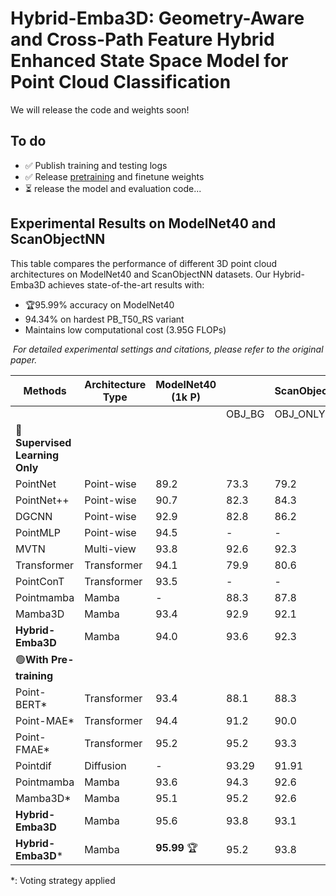 # Hybrid-Emba3D: Geometry-Aware and Cross-Path Feature Hybrid Enhanced State Space Model for Point Cloud Classification

We will release the code and weights soon!

## To do
- ✅ Publish training and testing logs
- ✅ Release [pretraining](https://github.com/L1277471578/Hybrid-Emba3D/releases/download/v1.0/pretrain_pointmae.pth) and finetune weights
- ⏳ release the model and evaluation code...

## Experimental Results on ModelNet40 and ScanObjectNN
This table compares the performance of different 3D point cloud architectures on ModelNet40 and ScanObjectNN datasets. Our Hybrid-Emba3D achieves state-of-the-art results with:
- 🏆95.99% accuracy on ModelNet40
- 94.34% on hardest PB_T50_RS variant
- Maintains low computational cost (3.95G FLOPs)

﻿
*For detailed experimental settings and citations, please refer to the original paper.*


| Methods               | Architecture Type       | ModelNet40<br>(1k P) |  	 | ScanObjectNN | 	  | Params<br>(M) | FLOPs<br>(G) |
|-----------------------|-------------------------|----------------------|---------|----------|-----------|---------------|--------------|
|                       |                         |                      | OBJ_BG  | OBJ_ONLY | PB_T50_RS |               |              |
| 🔴 **Supervised Learning Only**                               |                                                                 |
| PointNet              | Point-wise              | 89.2                 | 73.3    | 79.2     | 68.0      | 3.5          | 0.5          |
| PointNet++            | Point-wise              | 90.7                 | 82.3    | 84.3     | 77.9      | 1.5          | 1.7          |
| DGCNN                 | Point-wise              | 92.9                 | 82.8    | 86.2     | 78.1      | 1.8          | 2.4          |
| PointMLP              | Point-wise              | 94.5                 | -       | -        | 85.4      | 12.6         | 31.4         |
| MVTN                  | Multi-view              | 93.8                 | 92.6    | 92.3     | 82.8      | 11.2         | 43.7         |
| Transformer           | Transformer       	    | 94.1                 | 79.9    | 80.6     | 77.2      | 22.1         | 4.8          |
| PointConT             | Transformer       	    | 93.5                 | -       | -        | 90.3      | -            | -            |
| Pointmamba            | Mamba           	      | -                    | 88.3    | 87.8     | 82.5      | 12.3         | 3.6          |
| Mamba3D               | Mamba           	      | 93.4                 | 92.9    | 92.1     | 91.8      | 16.9         | 3.9          |
| **Hybrid-Emba3D**     | Mamba           	    | 94.0                 | 93.6    | 92.3     | 91.1      | 16.96        | 3.95         |
| 🟢**With Pre-training**                                                                        |
| Point-BERT*           | Transformer     	  | 93.4                 | 88.1    | 88.3     | 83.7      | 23.8         | 4.8          |
| Point-MAE*            | Transformer     	  | 94.4                 | 91.2    | 90.0     | 84.9      | 23.8         | 4.8          |
| Point-FMAE*           | Transformer     	  | 95.2                 | 95.2    | 93.3     | 90.2      | 27.4         | 3.6          |
| Pointdif              | Diffusion           | -                    |93.29    |91.91     |  87.61    |  -           |  -           |
| Pointmamba            | Mamba           	  | 93.6                 | 94.3    | 92.6     | 89.3      | 12.3         | 3.6          |
| Mamba3D*              | Mamba           	  | 95.1                 | 95.2    | 92.6     | 93.3      | 16.9         | 3.9          |
| **Hybrid-Emba3D**    | Mamba            	  | 95.6                 | 93.8    | 93.1     | 93.1     | 16.96        | 3.95         |
| **Hybrid-Emba3D***    | Mamba            	  | **95.99** 🏆         | 95.2    | 93.8     | 94.3     | 16.96        | 3.95         |

*: Voting strategy applied
